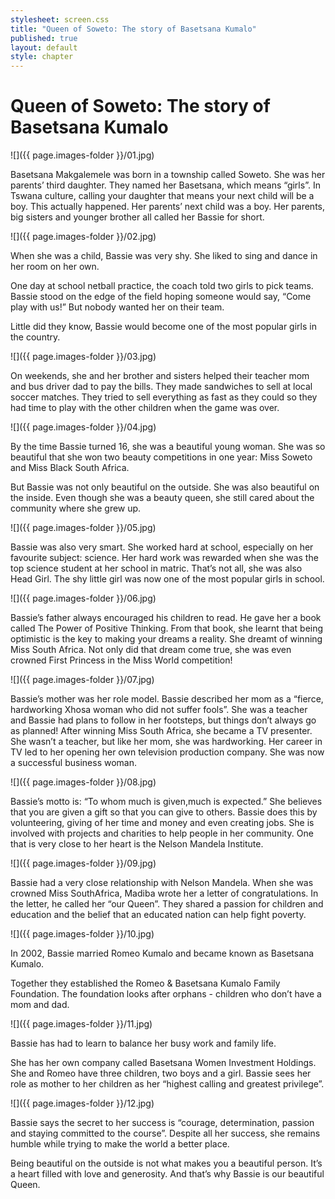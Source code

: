 ```yaml
---
stylesheet: screen.css
title: "Queen of Soweto: The story of Basetsana Kumalo"
published: true
layout: default
style: chapter
---
```


# Queen of Soweto: The story of Basetsana Kumalo

![]({{ page.images-folder }}/01.jpg)

Basetsana Makgalemele was born in a township called Soweto. She was her parents’ third daughter. They named her Basetsana, which means “girls”. In Tswana culture, calling your daughter that means your next child will be a boy. This actually happened. Her parents’ next child was a boy. Her parents, big sisters and younger brother all called her Bassie for short.


![]({{ page.images-folder }}/02.jpg)

When she was a child, Bassie was very shy. She liked to sing and dance in her room on her own.

One day at school netball practice, the coach told two girls to pick teams. Bassie stood on the edge of the field hoping someone would say, “Come play with us!” But nobody wanted her on their team.

Little did they know, Bassie would become one of the most popular girls in the country.

![]({{ page.images-folder }}/03.jpg)

On weekends, she and her brother and sisters helped their teacher mom and bus driver dad to pay the bills. They made sandwiches to sell at local soccer matches. They tried to sell everything as fast as they could so they had time to play with the other children when the game was over.

![]({{ page.images-folder }}/04.jpg)

By the time Bassie turned 16, she was a beautiful young woman. She was so beautiful that she won two beauty competitions in one year: Miss Soweto and Miss Black South Africa. 

But Bassie was not only beautiful on the outside. She was also beautiful on the inside. Even though she was a beauty queen, she still cared about the community where she grew up.

![]({{ page.images-folder }}/05.jpg)

Bassie was also very smart. She worked hard at school, especially on her favourite subject: science. Her hard work was rewarded when she was the top science student at her school in matric. That’s not all, she was also Head Girl. The shy little girl was now one of the most popular girls in school.

![]({{ page.images-folder }}/06.jpg)

Bassie’s father always encouraged his children to read. He gave her a book called The Power of Positive Thinking. From that book, she learnt that being optimistic is the key to making your dreams a reality. She dreamt of winning Miss South Africa. Not only did that dream come true, she was even crowned First Princess in the Miss World competition!

![]({{ page.images-folder }}/07.jpg)

Bassie’s mother was her role model. Bassie described her mom as a “fierce, hardworking Xhosa woman who did not suffer fools”. She was a teacher and Bassie had plans to follow in her footsteps, but things don’t always go as planned! After winning Miss South Africa, she became a TV presenter. She wasn’t a teacher, but like her mom, she was hardworking. Her career in TV led to her opening her own television production company. She was now a successful business woman.

![]({{ page.images-folder }}/08.jpg)

Bassie’s motto is: “To whom much is given,much is expected.” She believes that you are given a gift so that you can give to others. Bassie does this by volunteering, giving of her time and money and even creating jobs. She is involved with projects and charities to help people in her community. One that is very close to her heart is the Nelson Mandela Institute.

![]({{ page.images-folder }}/09.jpg)

Bassie had a very close relationship with Nelson Mandela. When she was crowned Miss SouthAfrica, Madiba wrote her a letter of congratulations. In the letter, he called her “our Queen”. They shared a passion for children and education and the belief that an educated nation can help fight poverty.

![]({{ page.images-folder }}/10.jpg)

In 2002, Bassie married Romeo Kumalo and became known as Basetsana Kumalo. 

Together they established the Romeo & Basetsana Kumalo Family Foundation. The foundation looks after orphans - children who don’t have a mom and dad.

![]({{ page.images-folder }}/11.jpg)

Bassie has had to learn to balance her busy work and family life. 

She has her own company called Basetsana Women Investment Holdings. She and Romeo have three children, two boys and a girl. Bassie sees her role as mother to her children as her “highest calling and greatest privilege”.

![]({{ page.images-folder }}/12.jpg)

Bassie says the secret to her success is “courage, determination, passion and staying committed to the course”. Despite all her success, she remains humble while trying to make the world a better place.

Being beautiful on the outside is not what makes you a beautiful person. It’s a heart filled with love and generosity. And that’s why Bassie is our beautiful Queen.
